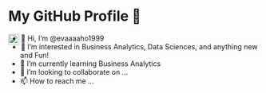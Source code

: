 # My GitHub Profile :book: 
[<img align="left" height="22px" src="https://i.imgur.com/2RDR3kq.png" />][linkedin]

[linkedin]: www.linkedin.com/in/i-hua-ho
- 👋 Hi, I’m @evaaaaho1999
- 👀 I’m interested in Business Analytics, Data Sciences, and anything new and Fun!
- 🌱 I’m currently learning Business Analytics
- 💞️ I’m looking to collaborate on ...
- 📫 How to reach me ...

<!---
evaaaaho1999/evaaaaho1999 is a ✨ special ✨ repository because its `README.md` (this file) appears on your GitHub profile.
You can click the Preview link to take a look at your changes.
--->

